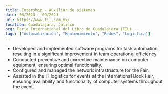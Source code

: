 ```yaml
---
title: Intership - Auxiliar de sistemas
date: 03/2023 - 09/2023
url: https://www.fil.com.mx/
location: Guadalajara, Jalisco
org: Feria Internacional del Libro de Guadalajara (FIL)
tags: ["Automatización", "Mantenimiento", "Redes", "Logistica"]
---
```


- Developed and implemented software programs for task automation, resulting in a significant improvement in team operational efficiency.
- Conducted preventive and corrective maintenance on computer equipment, ensuring optimal functionality.
- Configured and managed the network infrastructure for the Fair.
- Assisted in the IT logistics for events at the International Book Fair, ensuring availability and functionality of computer systems throughout the event.
